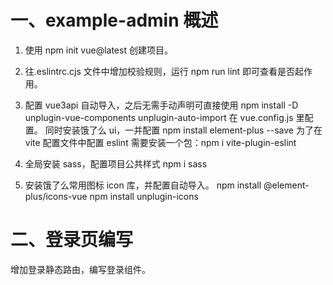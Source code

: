 # 一、example-admin 概述

1. 使用 npm init vue@latest 创建项目。

2. 往.eslintrc.cjs 文件中增加校验规则，运行 npm run lint 即可查看是否起作用。

3. 配置 vue3api 自动导入，之后无需手动声明可直接使用
   npm install -D unplugin-vue-components unplugin-auto-import
   在 vue.config.js 里配置。
   同时安装饿了么 ui，一并配置 npm install element-plus --save
   为了在 vite 配置文件中配置 eslint 需要安装一个包：npm i vite-plugin-eslint

4. 全局安装 sass，配置项目公共样式
   npm i sass

5. 安装饿了么常用图标 icon 库，并配置自动导入。
   npm install @element-plus/icons-vue
   npm install unplugin-icons

# 二、登录页编写

增加登录静态路由，编写登录组件。
